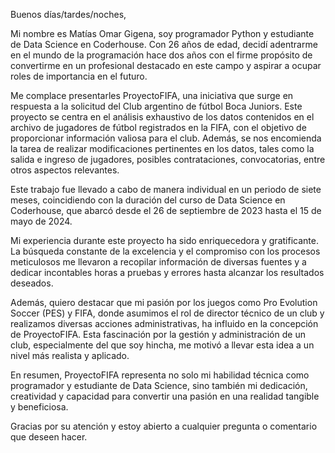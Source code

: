 Buenos días/tardes/noches,

Mi nombre es Matías Omar Gigena, soy programador Python y estudiante de Data Science en Coderhouse. Con 26 años de edad, decidí adentrarme en el mundo de la programación hace dos años con el firme propósito de convertirme en un profesional destacado en este campo y aspirar a ocupar roles de importancia en el futuro. 

Me complace presentarles ProyectoFIFA, una iniciativa que surge en respuesta a la solicitud del Club argentino de fútbol Boca Juniors. Este proyecto se centra en el análisis exhaustivo de los datos contenidos en el archivo de jugadores de fútbol registrados en la FIFA, con el objetivo de proporcionar información valiosa para el club. Además, se nos encomienda la tarea de realizar modificaciones pertinentes en los datos, tales como la salida e ingreso de jugadores, posibles contrataciones, convocatorias, entre otros aspectos relevantes.

Este trabajo fue llevado a cabo de manera individual en un periodo de siete meses, coincidiendo con la duración del curso de Data Science en Coderhouse, que abarcó desde el 26 de septiembre de 2023 hasta el 15 de mayo de 2024.

Mi experiencia durante este proyecto ha sido enriquecedora y gratificante. La búsqueda constante de la excelencia y el compromiso con los procesos meticulosos me llevaron a recopilar información de diversas fuentes y a dedicar incontables horas a pruebas y errores hasta alcanzar los resultados deseados.

Además, quiero destacar que mi pasión por los juegos como Pro Evolution Soccer (PES) y FIFA, donde asumimos el rol de director técnico de un club y realizamos diversas acciones administrativas, ha influido en la concepción de ProyectoFIFA. Esta fascinación por la gestión y administración de un club, especialmente del que soy hincha, me motivó a llevar esta idea a un nivel más realista y aplicado.

En resumen, ProyectoFIFA representa no solo mi habilidad técnica como programador y estudiante de Data Science, sino también mi dedicación, creatividad y capacidad para convertir una pasión en una realidad tangible y beneficiosa.

Gracias por su atención y estoy abierto a cualquier pregunta o comentario que deseen hacer.
